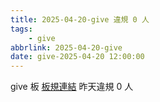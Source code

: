 ```yaml
---
title: 2025-04-20-give 違規 0 人
tags:
    - give
abbrlink: 2025-04-20-give
date: give-2025-04-20 12:00:00
---
```

give 板 [板規連結](https://www.ptt.cc/bbs/give/M.1612495900.A.C32.html)
昨天違規 0 人
